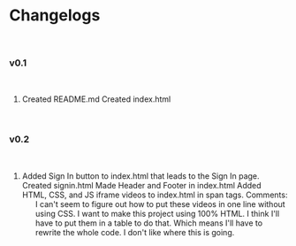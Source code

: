 # Changelogs
<br>

### v0.1

<br>

<ol>
    <li>
        Created README.md
        Created index.html
    </li>
</ol>

<br>

### v0.2

<br>

<ol>
    <li>
        Added Sign In button to index.html that leads to the Sign In page.
        Created signin.html
        Made Header and Footer in index.html
        Added HTML, CSS, and JS iframe videos to index.html in span tags.
        Comments:
        <ul>
            I can't seem to figure out how to put these videos in one line without using CSS.
            I want to make this project using 100% HTML.
            I think I'll have to put them in a table to do that.
            Which means I'll have to rewrite the whole code.
            I don't like where this is going.
        </ul>
    </li>
</ol>